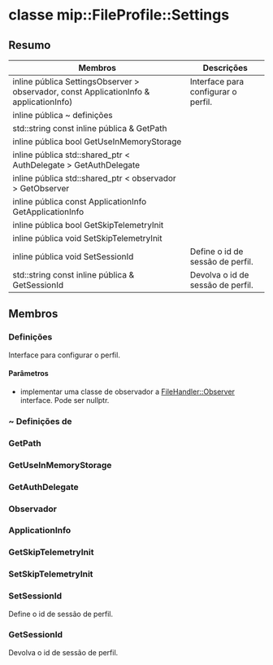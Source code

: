 # <a name="class-mipfileprofilesettings"></a>classe mip::FileProfile::Settings 
## <a name="summary"></a>Resumo
 Membros                        | Descrições                                
--------------------------------|---------------------------------------------
inline pública SettingsObserver > observador, const ApplicationInfo & applicationInfo) | Interface para configurar o perfil.
inline pública ~ definições | 
std::string const inline pública & GetPath | 
inline pública bool GetUseInMemoryStorage | 
inline pública std::shared_ptr < AuthDelegate > GetAuthDelegate | 
inline pública std::shared_ptr < observador > GetObserver | 
inline pública const ApplicationInfo GetApplicationInfo | 
inline pública bool GetSkipTelemetryInit | 
inline pública void SetSkipTelemetryInit | 
inline pública void SetSessionId | Define o id de sessão de perfil.
std::string const inline pública & GetSessionId | Devolva o id de sessão de perfil.
## <a name="members"></a>Membros
### <a name="settings"></a>Definições
Interface para configurar o perfil.
#### <a name="parameters"></a>Parâmetros
* implementar uma classe de observador a [FileHandler::Observer](#classmip_1_1_file_handler_1_1_observer) interface. Pode ser nullptr.
### <a name="settings"></a>~ Definições de
### <a name="getpath"></a>GetPath
### <a name="getuseinmemorystorage"></a>GetUseInMemoryStorage
### <a name="getauthdelegate"></a>GetAuthDelegate
### <a name="observer"></a>Observador
### <a name="applicationinfo"></a>ApplicationInfo
### <a name="getskiptelemetryinit"></a>GetSkipTelemetryInit
### <a name="setskiptelemetryinit"></a>SetSkipTelemetryInit
### <a name="setsessionid"></a>SetSessionId
Define o id de sessão de perfil.
### <a name="getsessionid"></a>GetSessionId
Devolva o id de sessão de perfil.